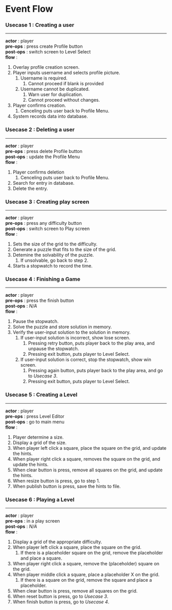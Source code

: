 # Event Flow

### Usecase 1 : Creating a user
---------------------------------
**actor**     : player  
**pre-ops**   : press create Profile button  
**post-ops**  : switch screen to Level Select  
**flow**      :   
1. Overlay profile creation screen.
2. Player inputs username and selects profile picture.
   1. Username is required.
      1. Cannot proceed if blank is provided
   2. Username cannot be duplicated.
      1. Warn user for duplication.
      2. Cannot proceed without changes.
3. Player confirms creation.
   1. Cenceling puts user back to Profile Menu.
4. System records data into database.

### Usecase 2 : Deleting a user
---------------------------------
**actor**     : player  
**pre-ops**   : press delete Profile button  
**post-ops**  : update the Profile Menu  
**flow**      :  
1. Player confirms deletion
   1. Cenceling puts user back to Profile Menu.
2. Search for entry in database.
3. Delete the entry.

### Usecase 3 : Creating play screen
------------------------------------
**actor**     : player  
**pre-ops**   : press any difficulty button  
**post-ops**  : switch screen to Play screen  
**flow**      :  
1. Sets the size of the grid to the difficulty.
2. Generate a puzzle that fits to the size of the grid.
3. Detemine the solvability of the puzzle.
   1. If unsolvable, go back to step 2.
4. Starts a stopwatch to record the time.
 
### Usecase 4 : Finishing a Game
----------------------------------
**actor**     : player  
**pre-ops**   : press the finish button  
**post-ops**  : *N/A*  
**flow**      :   
1. Pause the stopwatch.
2. Solve the puzzle and store solution in memory.
3. Verify the user-input solution to the solution in memory.
   1. If user-input solution is incorrect, show lose screen.
      1. Pressing retry button, puts player back to the play area, and unpause the stopwatch.
      2. Pressing exit button, puts player to Level Select.
   2. If user-input solution is correct, stop the stopwatch, show win screen.
      1. Pressing again button, puts player back to the play area, and go to *Usecase 3*.
      2. Pressing exit button, puts player to Level Select.

### Usecase 5 : Creating a Level
---------------------------------
**actor**     : player  
**pre-ops**   : press Level Editor  
**post-ops**  : go to main menu  
**flow**      :  
1. Player determine a size.
2. Display a grid of the size.
3. When player left click a square, place the square on the grid, and update the hints.
4. When player right click a square, removes the square on the grid, and update the hints.
5. When clear button is press, remove all squares on the grid, and update the hints.
6. When resize button is press, go to step 1.
7. When publish button is press, save the hints to file.

### Usecase 6 : Playing a Level
-----------------------------------
**actor**     : player  
**pre-ops**   : in a play screen  
**post-ops**  : *N/A*  
**flow**      :  
1. Display a grid of the appropriate difficulty.
2. When player left click a square, place the square on the grid.
   1. If there is a placeholder square on the grid, remove the placeholder and place a square.
3. When player right click a square, remove the (placeholder) square on the grid.
4. When player middle click a square, place a placeholder X on the grid.
   1. If there is a square on the grid, remove the square and place a placeholder. 
5. When clear button is press, remove all squares on the grid.
6. When reset button is press, go to *Usecase 3*.
7. When finish button is press, go to *Usecase 4*.